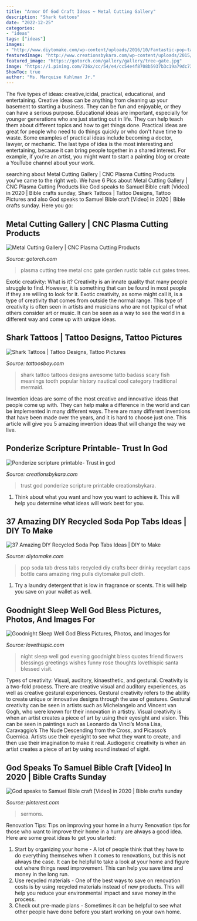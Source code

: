```yaml
---
title: "Armor Of God Craft Ideas ~ Metal Cutting Gallery"
description: "Shark tattoos"
date: "2022-12-25"
categories:
- "ideas"
tags: ["ideas"]
images:
- "http://www.diytomake.com/wp-content/uploads/2016/10/Fantastic-pop-tab-dresses-ideas-diy.jpg"
featuredImage: "http://www.creationsbykara.com/wp-content/uploads/2015/10/trust-in-god.jpg"
featured_image: "https://gotorch.com/gallery/gallery/tree-gate.jpg"
image: "https://i.pinimg.com/736x/cc/54/e4/cc54e4f8708b5937b3c19a79dc732262.jpg"
ShowToc: true
author: "Ms. Marquise Kuhlman Jr."
---
```



The five types of ideas: creative,icidal, practical, educational, and entertaining.
Creative ideas can be anything from cleaning up your basement to starting a business. They can be fun and enjoyable, or they can have a serious purpose. Educational ideas are important, especially for younger generations who are just starting out in life. They can help teach them about different topics and how to get things done. Practical ideas are great for people who need to do things quickly or who don't have time to waste. Some examples of practical ideas include becoming a doctor, lawyer, or mechanic. The last type of idea is the most interesting and entertaining, because it can bring people together in a shared interest. For example, if you're an artist, you might want to start a painting blog or create a YouTube channel about your work.

	

		
searching about Metal Cutting Gallery | CNC Plasma Cutting Products you've came to the right web. We have 6 Pics about Metal Cutting Gallery | CNC Plasma Cutting Products like God speaks to Samuel Bible craft [Video] in 2020 | Bible crafts sunday, Shark Tattoos | Tattoo Designs, Tattoo Pictures and also God speaks to Samuel Bible craft [Video] in 2020 | Bible crafts sunday. Here you go:
		
    
## Metal Cutting Gallery | CNC Plasma Cutting Products

<img loading=lazy src="https://gotorch.com/gallery/gallery/tree-gate.jpg" onerror="this.onerror=null;this.src='https://tse1.mm.bing.net/th?id=OIP.Yvl-vmW9yIpCI67jK5GN7QHaLs&amp;pid=15.1';" alt="Metal Cutting Gallery | CNC Plasma Cutting Products">

_Source: gotorch.com_

>plasma cutting tree metal cnc gate garden rustic table cut gates trees. 

	

Exotic creativity: What is it?
Creativity is an innate quality that many people struggle to find. However, it is something that can be found in most people if they are willing to look for it. Exotic creativity, as some might call it, is a type of creativity that comes from outside the normal range. This type of creativity is often seen in artists and musicians who are not typical of what others consider art or music. It can be seen as a way to see the world in a different way and come up with unique ideas.

    
## Shark Tattoos | Tattoo Designs, Tattoo Pictures

<img loading=lazy src="http://www.tattoosboy.com/wp-content/uploads/2015/08/Shark-Tattoo-Designs.jpg" onerror="this.onerror=null;this.src='https://tse3.mm.bing.net/th?id=OIP.gHsb1knMdYjZSLxmMTfyjgHaKB&amp;pid=15.1';" alt="Shark Tattoos | Tattoo Designs, Tattoo Pictures">

_Source: tattoosboy.com_

>shark tattoo tattoos designs awesome tatto badass scary fish meanings tooth popular history nautical cool category traditional mermaid. 

	

Invention ideas are some of the most creative and innovative ideas that people come up with. They can help make a difference in the world and can be implemented in many different ways. There are many different inventions that have been made over the years, and it is hard to choose just one. This article will give you 5 amazing invention ideas that will change the way we live.

    
## Ponderize Scripture Printable- Trust In God

<img loading=lazy src="http://www.creationsbykara.com/wp-content/uploads/2015/10/trust-in-god.jpg" onerror="this.onerror=null;this.src='https://tse3.mm.bing.net/th?id=OIP.eAwQf23uPAX1WYs7NjnrQQHaJQ&amp;pid=15.1';" alt="Ponderize scripture printable- Trust in god">

_Source: creationsbykara.com_

>trust god ponderize scripture printable creationsbykara. 

	

1. Think about what you want and how you want to achieve it. This will help you determine what ideas will work best for you. 

    
## 37 Amazing DIY Recycled Soda Pop Tabs Ideas | DIY To Make

<img loading=lazy src="http://www.diytomake.com/wp-content/uploads/2016/10/Fantastic-pop-tab-dresses-ideas-diy.jpg" onerror="this.onerror=null;this.src='https://tse4.mm.bing.net/th?id=OIP.R0b4mMAqZIkTYHQrUZkMzgHaJ7&amp;pid=15.1';" alt="37 Amazing DIY Recycled Soda Pop Tabs Ideas | DIY to Make">

_Source: diytomake.com_

>pop soda tab dress tabs recycled diy crafts beer drinky recyclart caps bottle cans amazing ring pulls diytomake pull cloth. 

	

1. Try a laundry detergent that is low in fragrance or scents. This will help you save on your wallet as well.

    
## Goodnight Sleep Well God Bless Pictures, Photos, And Images For

<img loading=lazy src="http://www.lovethispic.com/uploaded_images/347316-Goodnight-Sleep-Well-God-Bless.jpg" onerror="this.onerror=null;this.src='https://tse1.mm.bing.net/th?id=OIP.Txod22ZFVRGCu8W3OotBtgHaJ4&amp;pid=15.1';" alt="Goodnight Sleep Well God Bless Pictures, Photos, and Images for">

_Source: lovethispic.com_

>night sleep well god evening goodnight bless quotes friend flowers blessings greetings wishes funny rose thoughts lovethispic santa blessed visit. 

	

Types of creativity: Visual, auditory, kinaesthetic, and gestural.
Creativity is a two-fold process. There are creative visual and auditory experiences, as well as creative gestural experiences. Gestural creativity refers to the ability to create unique or innovative designs through the use of gestures. Gestural creativity can be seen in artists such as Michelangelo and Vincent van Gogh, who were known for their innovation in artistry. Visual creativity is when an artist creates a piece of art by using their eyesight and vision. This can be seen in paintings such as Leonardo da Vinci’s Mona Lisa, Caravaggio’s The Nude Descending from the Cross, and Picasso’s Guernica. Artists use their eyesight to see what they want to create, and then use their imagination to make it real. Audiogenic creativity is when an artist creates a piece of art by using sound instead of sight.

    
## God Speaks To Samuel Bible Craft [Video] In 2020 | Bible Crafts Sunday

<img loading=lazy src="https://i.pinimg.com/736x/cc/54/e4/cc54e4f8708b5937b3c19a79dc732262.jpg" onerror="this.onerror=null;this.src='https://tse1.mm.bing.net/th?id=OIP.i2kBcUmt_xpxnCPWseh5PgHaOV&amp;pid=15.1';" alt="God speaks to Samuel Bible craft [Video] in 2020 | Bible crafts sunday">

_Source: pinterest.com_

>sermons. 

	

Renovation Tips: Tips on improving your home in a hurry
Renovation tips for those who want to improve their home in a hurry are always a good idea. Here are some great ideas to get you started: 
 1. Start by organizing your home - A lot of people think that they have to do everything themselves when it comes to renovations, but this is not always the case. It can be helpful to take a look at your home and figure out where things need improvement. This can help you save time and money in the long run. 
2. Use recycled materials - One of the best ways to save on renovation costs is by using recycled materials instead of new products. This will help you reduce your environmental impact and save money in the process. 
3. Check out pre-made plans - Sometimes it can be helpful to see what other people have done before you start working on your own home.

